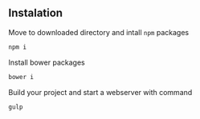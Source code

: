 

Instalation
-------------



Move to downloaded directory and intall `npm` packages
```bash
npm i
```

Install bower packages
```bash
bower i
```

Build your project and start a webserver with command
```bash
gulp
```
